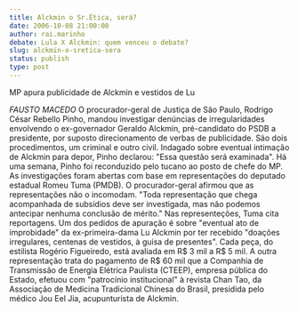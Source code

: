 ```yaml
---
title: Alckmin o Sr.Ética, será?
date: 2006-10-08 21:00:00
author: rai.marinho
debate: Lula X Alckmin: quem venceu o debate?
slug: alckmin-o-sretica-sera
status: publish 
type: post
---
```


MP apura publicidade de Alckmin e vestidos de Lu 

*FAUSTO MACEDO*
O procurador-geral de Justiça de São Paulo, Rodrigo César Rebello Pinho, mandou investigar denúncias de irregularidades envolvendo o ex-governador Geraldo Alckmin, pré-candidato do PSDB a presidente, por suposto direcionamento de verbas de publicidade. São dois procedimentos, um criminal e outro civil. Indagado sobre eventual intimação de Alckmin para depor, Pinho declarou: "Essa questão será examinada". 
Há uma semana, Pinho foi reconduzido pelo tucano ao posto de chefe do MP. As investigações foram abertas com base em representações do deputado estadual Romeu Tuma (PMDB). 
O procurador-geral afirmou que as representações não o incomodam. "Toda representação que chega acompanhada de subsídios deve ser investigada, mas não podemos antecipar nenhuma conclusão de mérito." 
Nas representeções, Tuma cita reportagens. Um dos pedidos de apuração é sobre "eventual ato de improbidade" da ex-primeira-dama Lu Alckmin por ter recebido "doações irregulares, centenas de vestidos, à guisa de presentes". Cada peça, do estilista Rogério Figueiredo, está avaliada em R$ 3 mil a R$ 5 mil. 
A outra representação trata do pagamento de R$ 60 mil que a Companhia de Transmissão de Energia Elétrica Paulista (CTEEP), empresa pública do Estado, efetuou com "patrocínio institucional" à revista Chan Tao, da Associação de Medicina Tradicional Chinesa do Brasil, presidida pelo médico Jou Eel Jia, acupunturista de Alckmin.














